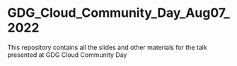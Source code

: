 # GDG_Cloud_Community_Day_Aug07_2022
This repository contains all the slides and other materials for the talk presented at GDG Cloud Community Day
